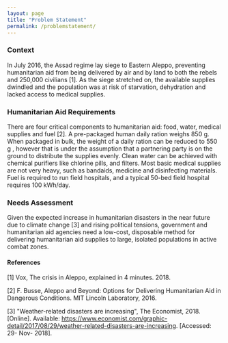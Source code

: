 ```yaml
---
layout: page
title: "Problem Statement"
permalink: /problemstatement/
---
```

### Context
In July 2016, the Assad regime lay siege to Eastern Aleppo, preventing humanitarian aid from being delivered by air and by land to both the rebels and 250,000 civilians [1]. As the siege stretched on, the available supplies dwindled and the population was at risk of starvation, dehydration and lacked access to medical supplies.

### Humanitarian Aid Requirements
There are four critical components to humanitarian aid: food, water, medical supplies and fuel [2]. A pre-packaged human daily ration weighs 850 g. When packaged in bulk, the weight of a daily ration can be reduced to 550 g , however that is under the assumption that a partnering party is on the ground to distribute the supplies evenly. Clean water can be achieved with chemical purifiers like chlorine pills, and filters. Most basic medical supplies are not very heavy, such as bandaids, medicine and disinfecting materials. Fuel is required to run field hospitals, and a typical 50-bed field hospital requires 100 kWh/day.

### Needs Assessment
Given the expected increase in humanitarian disasters in the near future due to climate change [3] and rising political tensions, government and humanitarian aid agencies need a low-cost, disposable method for delivering humanitarian aid supplies to large, isolated populations in active combat zones.

#### References

[1] Vox, The crisis in Aleppo, explained in 4 minutes. 2018.

[2] F. Busse, Aleppo and Beyond: Options for Delivering Humanitarian Aid in Dangerous Conditions. MIT Lincoln Laboratory, 2016.

[3] "Weather-related disasters are increasing", The Economist, 2018. [Online]. Available: https://www.economist.com/graphic-detail/2017/08/29/weather-related-disasters-are-increasing. [Accessed: 29- Nov- 2018].
